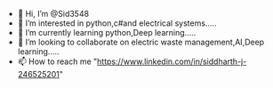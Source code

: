 - 👋 Hi, I’m @Sid3548
- 👀 I’m interested in python,c#and electrical systems.....
- 🌱 I’m currently learning python,Deep learning.....
- 💞️ I’m looking to collaborate on electric waste management,AI,Deep learning.....
- 📫 How to reach me "https://www.linkedin.com/in/siddharth-j-246525201"

<!---
Sid3548/Sid3548 is a ✨ special ✨ repository because its `README.md` (this file) appears on your GitHub profile.
You can click the Preview link to take a look at your changes.
--->

